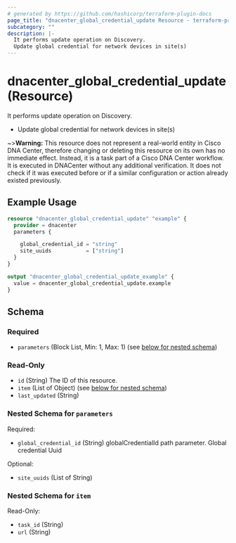```yaml
---
# generated by https://github.com/hashicorp/terraform-plugin-docs
page_title: "dnacenter_global_credential_update Resource - terraform-provider-dnacenter"
subcategory: ""
description: |-
  It performs update operation on Discovery.
  Update global credential for network devices in site(s)
---
```


# dnacenter_global_credential_update (Resource)

It performs update operation on Discovery.

- Update global credential for network devices in site(s)

~>**Warning:**
This resource does not represent a real-world entity in Cisco DNA Center, therefore changing or deleting this resource on its own has no immediate effect.
Instead, it is a task part of a Cisco DNA Center workflow. It is executed in DNACenter without any additional verification. It does not check if it was executed before or if a similar configuration or action already existed previously.

## Example Usage

```terraform
resource "dnacenter_global_credential_update" "example" {
  provider = dnacenter
  parameters {

    global_credential_id = "string"
    site_uuids           = ["string"]
  }
}

output "dnacenter_global_credential_update_example" {
  value = dnacenter_global_credential_update.example
}
```

<!-- schema generated by tfplugindocs -->
## Schema

### Required

- `parameters` (Block List, Min: 1, Max: 1) (see [below for nested schema](#nestedblock--parameters))

### Read-Only

- `id` (String) The ID of this resource.
- `item` (List of Object) (see [below for nested schema](#nestedatt--item))
- `last_updated` (String)

<a id="nestedblock--parameters"></a>
### Nested Schema for `parameters`

Required:

- `global_credential_id` (String) globalCredentialId path parameter. Global credential Uuid

Optional:

- `site_uuids` (List of String)


<a id="nestedatt--item"></a>
### Nested Schema for `item`

Read-Only:

- `task_id` (String)
- `url` (String)


